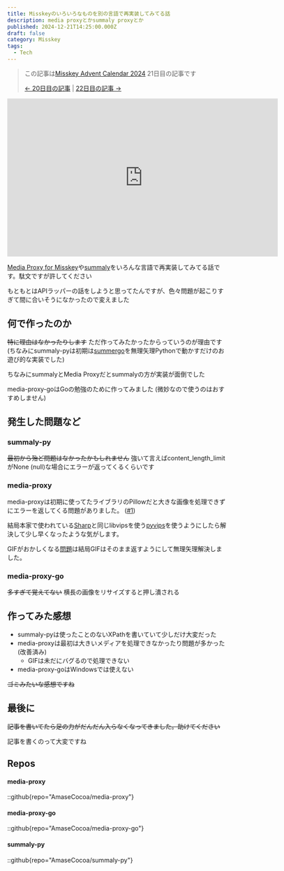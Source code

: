 ```yaml
---
title: Misskeyのいろいろなものを別の言語で再実装してみてる話
description: media proxyとかsummaly proxyとか
published: 2024-12-21T14:25:00.000Z
draft: false
category: Misskey
tags:
  - Tech
---
```

> この記事は[Misskey Advent Calendar 2024](https://adventar.org/calendars/10208) 21日目の記事です
> 
> [← 20日目の記事](https://yumechi.jp/ja/blog/2024/misskey%E3%83%8F%E3%83%BC%E3%83%89%E3%83%8B%E3%83%B3%E3%82%B0/) | [22日目の記事 →](#)

<iframe src="https://adventar.org/calendars/10208/embed" width="620" height="362" frameborder="0" loading="lazy"></iframe>

[Media Proxy for Misskey](https://github.com/misskey-dev/media-proxy)や[summaly](https://github.com/misskey-dev/summaly)をいろんな言語で再実装してみてる話です。駄文ですが許してください

もともとはAPIラッパーの話をしようと思ってたんですが、色々問題が起こりすぎて間に合いそうになかったので変えました

## 何で作ったのか
~~特に理由はなかったりします~~ ただ作ってみたかったからっていうのが理由です (ちなみにsummaly-pyは初期は[summergo](https://github.com/nexryai/summergo)を無理矢理Pythonで動かすだけのお遊び的な実装でした)

ちなみにsummalyとMedia Proxyだとsummalyの方が実装が面倒でした

media-proxy-goはGoの勉強のために作ってみました (微妙なので使うのはおすすめしません)
## 発生した問題など
### summaly-py
~~最初から殆ど問題はなかったかもしれません~~ 強いて言えばcontent_length_limitがNone (null)な場合にエラーが返ってくるくらいです
### media-proxy
media-proxyは初期に使ってたライブラリのPillowだと大きな画像を処理できずにエラーを返してくる問題がありました。 ([#1](https://github.com/AmaseCocoa/media-proxy/issues/1))

結局本家で使われている[Sharp](https://sharp.pixelplumbing.com/)と同じlibvipsを使う[pyvips](https://github.com/libvips/pyvips)を使うようにしたら解決して少し早くなったような気がします。

GIFがおかしくなる[問題](https://misskey.io/notes/9ycexc1k071y0gdb)は結局GIFはそのまま返すようにして無理矢理解決しました。

### media-proxy-go
~~多すぎて覚えてない~~ 横長の画像をリサイズすると押し潰される
## 作ってみた感想
* summaly-pyは使ったことのないXPathを書いていて少しだけ大変だった
* media-proxyは最初は大きいメディアを処理できなかったり問題が多かった (改善済み)
  * GIFは未だにバグるので処理できない
* media-proxy-goはWindowsでは使えない

~~ゴミみたいな感想ですね~~
## 最後に
~~記事を書いてたら足の力がだんだん入らなくなってきました。助けてください~~

記事を書くのって大変ですね
## Repos
#### media-proxy
::github{repo="AmaseCocoa/media-proxy"}

#### media-proxy-go
::github{repo="AmaseCocoa/media-proxy-go"}

#### summaly-py
::github{repo="AmaseCocoa/summaly-py"}

